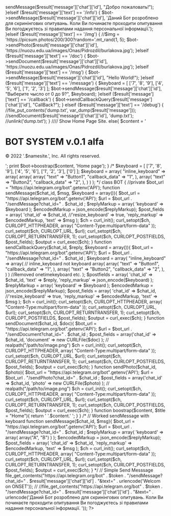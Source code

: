 <?php 
// Work with Heroku Config Vars
$namesite = getenv('copyright');
$token = getenv('API');
$bot_url = "https://api.telegram.org/bot" . $token;

$result = json_decode(file_get_contents('php://input'), true);
$client = $result['callback_query']['from']['id'];
$callback_query = $result['callback_query']['id'];
$callback_data = $callback_query['data'];

// Initialisation Bot
$bot = new BOT();

if ($result['message']['text'] == '/start') {
    $bot->sendMessage($result['message']['chat']['id'], "Добро пожаловать!");
}elseif ($result['message']['text'] == '/info') {
    $bot->sendMessage($result['message']['chat']['id'], 'Даний Бот розроблено для скринінгових опитувань. Коли Ви починаєте проходити опитування Ви погоджуєтесь зі правилами надання персональної інформації.');
}elseif ($result['message']['text'] == '/img') {
    //$img = 'https://picsum.photos/200/300?random='.mt_rand(1, 5);
    $bot->sendPhoto($result['message']['chat']['id'], 'https://nuozu.edu.ua/images/Onas/Pidrozdil/burlakova.jpg');
}elseif ($result['message']['text'] == '/doc') {
    $bot->sendDocument($result['message']['chat']['id'], 'https://nuozu.edu.ua/images/Onas/Pidrozdil/burlakova.jpg');
}elseif ($result['message']['text'] == '/msg') {
    $bot->sendMessage($result['message']['chat']['id'], "Hello World!");
}elseif ($result['message']['text'] == '/message') {
    $keyboard = [
        ['7', '8', '9'],
        ['4', '5', '6'],
        ['1', '2', '3']
       ];
    $bot->sendMessage($result['message']['chat']['id'], "Выберите чысло от 0 до 9?", $keyboard);
}elseif ($result['message']['text'] == '/callback') {
    $bot->sendCallbackQuery($result['message']['chat']['id'], "CallBack?");
}

elseif ($result['message']['text'] == '/debug') {
    //file_put_contents('dump.txt', var_dump($result['message']));
    //sendDocument($result['message']['chat']['id'], 'dump.txt');
    //unlink('dump.txt');
}

//// Show Home Page Site. 
else{
  $content = '<h1>BOT SYSTEM v.0.1 alfa</h1>
<div class="d-flex flex-column flex-sm-row justify-content-between py-4 my-4 border-top">
      <p>© 2022 '.$namesite.', Inc. All rights reserved.</p>
      <ul class="list-unstyled d-flex"></ul>
    </div>
';
  
  print $bot->boostrap($content, 'Home page');
}


/*

$keyboard = [
    ['7', '8', '9'],
    ['4', '5', '6'],
    ['1', '2', '3'],
         ['0']
];

$keyboard = array(
  "inline_keyboard" => array( 
    array(
      array( 
        "text" => "Button1", 
        "callback_data" => "1", 
      ), 
      array( 
        "text" => "Button2", 
        "callback_data" => "2", 
      ), 
    )
  ) 
);

*/

class BOT {
    
    //private $bot_url = "https://api.telegram.org/bot".getenv('API');

    function sendMessage($chat_id, $msg, $keyboard = array()){
        $bot_url    = "https://api.telegram.org/bot".getenv('API');
        $url        = $bot_url . "/sendMessage?chat_id=" . $chat_id ;

        $replyMarkup = array(
            'keyboard' => $keyboard
        );
        
        $encodedMarkup = json_encode($replyMarkup);    

        $post_fields = array(
            'chat_id'   => $chat_id,
            //'resize_keyboard' => true, 
            'reply_markup' => $encodedMarkup,
            'text'     => $msg 
        ); 

        $ch = curl_init(); 
        curl_setopt($ch, CURLOPT_HTTPHEADER, array(
            "Content-Type:multipart/form-data"
        ));
        curl_setopt($ch, CURLOPT_URL, $url); 
        curl_setopt($ch, CURLOPT_RETURNTRANSFER, 1); 
        curl_setopt($ch, CURLOPT_POSTFIELDS, $post_fields); 
        $output = curl_exec($ch);
    }
    
    function sendCallbackQuery($chat_id, $reply, $keyboard = array()){
        $bot_url    = "https://api.telegram.org/bot".getenv('API');
        $url        = $bot_url . "/sendMessage?chat_id=" . $chat_id ;
        
        $keyboard = array(
          "inline_keyboard" => array( // inline_keyboard not keyboard
            array(
              array( 
                "text" => "Button1", 
                "callback_data" => "1", 
              ), 
              array( 
                "text" => "Button2", 
                "callback_data" => "2", 
              ), 
            )
          ) //Removed onetimekeyboard etc.
        );
        
        $postfields = array( 
          'chat_id' => $chat_id,
          'text' => $reply, 
          'reply_markup' => json_encode($keyboard) 
        );

        $replyMarkup = array(
            'keyboard' => $keyboard
        );
        
        $encodedMarkup = json_encode($replyMarkup);    

        $post_fields = array(
            'chat_id'   => $chat_id,
            //'resize_keyboard' => true, 
            'reply_markup' => $encodedMarkup,
            'text'     => $msg 
        ); 

        $ch = curl_init(); 
        curl_setopt($ch, CURLOPT_HTTPHEADER, array(
            "Content-Type:multipart/form-data"
        ));
        curl_setopt($ch, CURLOPT_URL, $url); 
        curl_setopt($ch, CURLOPT_RETURNTRANSFER, 1); 
        curl_setopt($ch, CURLOPT_POSTFIELDS, $post_fields); 
        $output = curl_exec($ch);
    }
    
    function sendDocument($chat_id, $doc){
        $bot_url    = "https://api.telegram.org/bot".getenv('API');
        $url        = $bot_url . "/sendDocument?chat_id=" . $chat_id ;

        $post_fields = array('chat_id'   => $chat_id,
            'document'     => new CURLFile($doc) 
        ); 
        // realpath("/path/to/image.png")
        $ch = curl_init(); 
        curl_setopt($ch, CURLOPT_HTTPHEADER, array(
            "Content-Type:multipart/form-data"
        ));
        curl_setopt($ch, CURLOPT_URL, $url); 
        curl_setopt($ch, CURLOPT_RETURNTRANSFER, 1); 
        curl_setopt($ch, CURLOPT_POSTFIELDS, $post_fields); 
        $output = curl_exec($ch);
    }
    
    function sendPhoto($chat_id, $photo){
        $bot_url    = "https://api.telegram.org/bot".getenv('API');
        $url        = $bot_url . "/sendPhoto?chat_id=" . $chat_id ;

        $post_fields = array('chat_id'   => $chat_id,
            'photo'     => new CURLFile($photo) 
        ); 
        // realpath("/path/to/image.png")
        $ch = curl_init(); 
        curl_setopt($ch, CURLOPT_HTTPHEADER, array(
            "Content-Type:multipart/form-data"
        ));
        curl_setopt($ch, CURLOPT_URL, $url); 
        curl_setopt($ch, CURLOPT_RETURNTRANSFER, 1); 
        curl_setopt($ch, CURLOPT_POSTFIELDS, $post_fields); 
        $output = curl_exec($ch);
    }
    
    function boostrap($content, $title = "Home"){
    return '
        <!doctype html>
        <html lang="en">
          <head>
            <meta charset="utf-8">
            <meta name="viewport" content="width=device-width, initial-scale=1">
            <title>'.$title.'</title>
            <link href="https://cdn.jsdelivr.net/npm/bootstrap@5.2.2/dist/css/bootstrap.min.css" rel="stylesheet" integrity="sha384-Zenh87qX5JnK2Jl0vWa8Ck2rdkQ2Bzep5IDxbcnCeuOxjzrPF/et3URy9Bv1WTRi" crossorigin="anonymous">
            <script src="https://cdn.jsdelivr.net/npm/bootstrap@5.2.2/dist/js/bootstrap.bundle.min.js" integrity="sha384-OERcA2EqjJCMA+/3y+gxIOqMEjwtxJY7qPCqsdltbNJuaOe923+mo//f6V8Qbsw3" crossorigin="anonymous"></script>
          </head>
          <body>
            '.$content.'
          </body>
        </html>
    ';
}
}

/*
// Worked sendMessage with keyboard
function sendMessage($chat_id, $msg){
$bot_url    = "https://api.telegram.org/bot".getenv('API');
$url        = $bot_url . "/sendMessage?chat_id=" . $chat_id ;
    
$replyMarkup = array(
    'keyboard' => array(
        array("A", "B")
    )
);
$encodedMarkup = json_encode($replyMarkup);    

$post_fields = array(
    'chat_id'   => $chat_id,
    'reply_markup' => $encodedMarkup,
    'text'     => $msg 
); 
    
$ch = curl_init(); 
curl_setopt($ch, CURLOPT_HTTPHEADER, array(
    "Content-Type:multipart/form-data"
));
curl_setopt($ch, CURLOPT_URL, $url); 
curl_setopt($ch, CURLOPT_RETURNTRANSFER, 1); 
curl_setopt($ch, CURLOPT_POSTFIELDS, $post_fields); 
$output = curl_exec($ch);
}


*/



// Simple Send Messsage file_get_contents("https://api.telegram.org/bot" . $token . "/sendMessage?chat_id=" . $result['message']['chat']['id'] . "&text=" . urlencode('Welcom on ONSET'));
// //file_get_contents("https://api.telegram.org/bot" . $token . "/sendMessage?chat_id=" . $result['message']['chat']['id'] . "&text=" . urlencode('Даний Бот розроблено для скринінгових опитувань. Коли Ви починаєте проходити опитування Ви погоджуєтесь зі правилами надання персональної інформації. '));
?>
